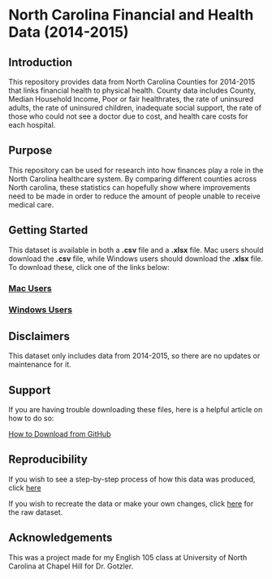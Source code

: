 # North Carolina Financial and Health Data (2014-2015)

## Introduction
This repository provides data from North Carolina Counties for 2014-2015 that links financial health to physical health. County data includes County, Median Household Income, Poor or fair healthrates, the rate of uninsured adults, the rate of uninsured children, inadequate social support, the rate of those who could not see a doctor due to cost, and health care costs for each hospital.

## Purpose
This repository can be used for research into how finances play a role in the North Carolina healthcare system. By comparing different counties across North carolina, these statistics can hopefully show where improvements need to be made in order to reduce the amount of people unable to receive medical care.

## Getting Started
This dataset is available in both a **.csv** file and a **.xlsx** file. Mac users should download the **.csv** file, while Windows users should download the **.xlsx** file. To download these, click one of the links below:

### [Mac Users](https://github.com/tj12345654/North-Carolina-Financial-and-Health-Data/blob/main/NC_subset1.csv)

### [Windows Users](https://github.com/tj12345654/North-Carolina-Financial-and-Health-Data/blob/main/NC_subset1.xlsx)


## Disclaimers
This dataset only includes data from 2014-2015, so there are no updates or maintenance for it. 

## Support
If you are having trouble downloading these files, here is a helpful article on how to do so:

[How to Download from GitHub](https://zapier.com/blog/how-to-download-from-github/)

## Reproducibility
If you wish to see a step-by-step process of how this data was produced, click [here](https://github.com/tj12345654/North-Carolina-Financial-and-Health-Data/blob/main/Data_Subset_Instructions.ipynb)

If you wish to recreate the data or make your own changes, click [here](https://github.com/tj12345654/North-Carolina-Financial-and-Health-Data/blob/main/CountyHealthData_2014-2015.csv) for the raw dataset.

## Acknowledgements
This was a project made for my English 105 class at University of North Carolina at Chapel Hill for Dr. Gotzler.

